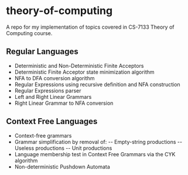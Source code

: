 # theory-of-computing
A repo for my implementation of topics covered in CS-7133 Theory of Computing course.

## Regular Languages
- Deterministic and Non-Deterministic Finite Acceptors
- Deterministic Finite Acceptor state minimization algorithm
- NFA to DFA conversion algorithm
- Regular Expressions using recursive definition and NFA construction
- Regular Expressions parser
- Left and Right Linear Grammars
- Right Linear Grammar to NFA conversion

## Context Free Languages
- Context-free grammars
- Grammar simplification by removal of:
-- Empty-string productions
-- Useless productions
-- Unit productions
- Language membership test in Context Free Grammars via the CYK algorithm
- Non-deterministic Pushdown Automata
